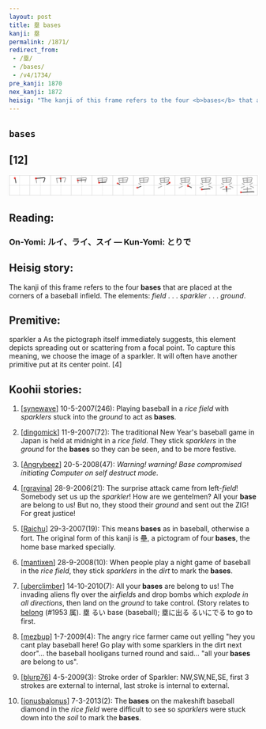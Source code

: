 ```yaml
---
layout: post
title: 塁 bases
kanji: 塁
permalink: /1871/
redirect_from:
 - /塁/
 - /bases/
 - /v4/1734/
pre_kanji: 1870
nex_kanji: 1872
heisig: "The kanji of this frame refers to the four <b>bases</b> that are placed at the corners of a baseball infield. The elements: <i>field</i> . . . <i>sparkler</i> . . . <i>ground</i>. sparkler a As the pictograph itself immediately suggests, this element depicts spreading out or scattering from a focal point. To capture this meaning, we choose the image of a sparkler. It will often have another primitive put at its center point. [4]"
---
```


## `bases`

## [12]

<div class="stroke"><img src="../images/E5A181.png" /></div>

## Reading:

### On-Yomi: ルイ、ライ、スイ &mdash; Kun-Yomi: とりで

## Heisig story:

The kanji of this frame refers to the four <b>bases</b> that are placed at the corners of a baseball infield. The elements: <i>field</i> . . . <i>sparkler</i> . . . <i>ground</i>.

## Premitive:

sparkler a As the pictograph itself immediately suggests, this element depicts spreading out or scattering from a focal point. To capture this meaning, we choose the image of a sparkler. It will often have another primitive put at its center point. [4]

## Koohii stories:

1) [<a href="http://kanji.koohii.com/profile/synewave">synewave</a>] 10-5-2007(246): Playing baseball in a <em>rice field</em> with <em>sparklers</em> stuck into the <em>ground</em> to act as<strong> bases</strong>.

2) [<a href="http://kanji.koohii.com/profile/dingomick">dingomick</a>] 11-9-2007(72): The traditional New Year&#039;s baseball game in Japan is held at midnight in a <em>rice field</em>. They stick <em>sparklers</em> in the <em>ground</em> for the <strong>bases</strong> so they can be seen, and to be more festive.

3) [<a href="http://kanji.koohii.com/profile/Angrybeez">Angrybeez</a>] 20-5-2008(47): <em>Warning! warning! Base compromised initiating Computer on self destruct mode</em>.

4) [<a href="http://kanji.koohii.com/profile/rgravina">rgravina</a>] 28-9-2006(21): The surprise attack came from left-<em>field</em>! Somebody set us up the <em>sparkler</em>! How are we gentelmen? All your <strong>base</strong> are belong to us! But no, they stood their <em>ground</em> and sent out the ZIG! For great justice!

5) [<a href="http://kanji.koohii.com/profile/Raichu">Raichu</a>] 29-3-2007(19): This means<strong> bases</strong> as in baseball, otherwise a fort. The original form of this kanji is 壘, a pictogram of four<strong> bases</strong>, the home base marked specially.

6) [<a href="http://kanji.koohii.com/profile/mantixen">mantixen</a>] 28-9-2008(10): When people play a night game of baseball in the <em>rice field</em>, they stick <em>sparklers</em> in the <em>dirt</em> to mark the<strong> bases</strong>.

7) [<a href="http://kanji.koohii.com/profile/uberclimber">uberclimber</a>] 14-10-2010(7): All your<strong> bases</strong> are belong to us! The invading aliens fly over the air<em>field</em>s and drop bombs which <em>explode in all directions</em>, then land on the <em>ground</em> to take control. (Story relates to <a href="../1953">belong</a> (#1953 属). 塁 るい base (baseball); 塁に出る るいにでる to go to first.

8) [<a href="http://kanji.koohii.com/profile/mezbup">mezbup</a>] 1-7-2009(4): The angry rice farmer came out yelling &quot;hey you cant play baseball here! Go play with some sparklers in the dirt next door&quot;... the baseball hooligans turned round and said... &quot;all your<strong> bases</strong> are belong to us&quot;.

9) [<a href="http://kanji.koohii.com/profile/blurp76">blurp76</a>] 4-5-2009(3): Stroke order of Sparkler: NW,SW,NE,SE, first 3 strokes are external to internal, last stroke is internal to external.

10) [<a href="http://kanji.koohii.com/profile/jonusbalonus">jonusbalonus</a>] 7-3-2013(2): The<strong> bases</strong> on the makeshift baseball diamond in the <em>rice field</em> were difficult to see so <em>sparklers</em> were stuck down into the <em>soil</em> to mark the<strong> bases</strong>.
